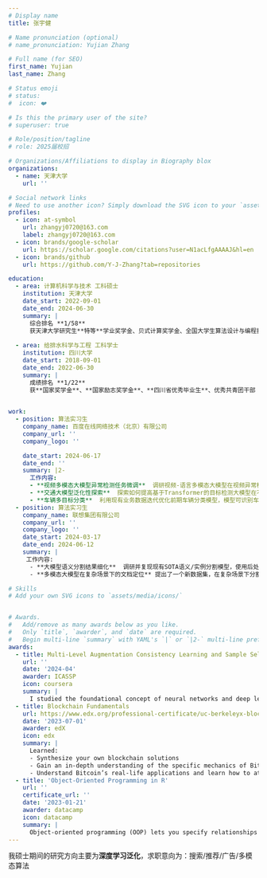 ```yaml
---
# Display name
title: 张宇健

# Name pronunciation (optional)
# name_pronunciation: Yujian Zhang

# Full name (for SEO)
first_name: Yujian
last_name: Zhang

# Status emoji
# status:
#  icon: ❤️

# Is this the primary user of the site?
# superuser: true

# Role/position/tagline
# role: 2025届校招

# Organizations/Affiliations to display in Biography blox
organizations:
  - name: 天津大学
    url: ''

# Social network links
# Need to use another icon? Simply download the SVG icon to your `assets/media/icons/` folder.
profiles:
  - icon: at-symbol
    url: zhangyj0720@163.com
    label: zhangyj0720@163.com
  - icon: brands/google-scholar
    url: https://scholar.google.com/citations?user=N1acLfgAAAAJ&hl=en
  - icon: brands/github
    url: https://github.com/Y-J-Zhang?tab=repositories

education:
  - area: 计算机科学与技术 工科硕士
    institution: 天津大学
    date_start: 2022-09-01
    date_end: 2024-06-30
    summary: |
      综合排名 **1/58**
      获天津大学研究生**特等**学业奖学金、贝式计算奖学金、全国大学生算法设计与编程挑战赛金奖等奖励。
    
  - area: 给排水科学与工程 工科学士
    institution: 四川大学
    date_start: 2018-09-01
    date_end: 2022-06-30
    summary: |
      成绩排名 **1/22**
      获**国家奖学金**、**国家励志奖学金**、**四川省优秀毕业生**、优秀共青团干部

     
work:
  - position: 算法实习生
    company_name: 百度在线网络技术（北京）有限公司
    company_url: ''
    company_logo: ''

    date_start: 2024-06-17
    date_end: ''
    summary: |2-
      工作内容:
      - **视频多模态大模型异常检测任务微调**  调研视频-语言多模态大模型在视频异常检测的应用，并利用现有业务数据验证相关方法在交通事故检测的有效性并微调，探索优化方案。
      - **交通大模型泛化性探索**  探索如何提高基于Transformer的目标检测大模型在不同城市业务数据上的泛化效果。本人负责方案制定、评测集构建、模型训练、数据增强方案探索等内容。所提方案在相应评测集上mAP50提高**0.7%**至**11.0%**。
      - **车辆多目标分类**  利用现有业务数据迭代优化前期车辆分类模型，模型可识别车辆类型、颜色、品牌，平均精度达**95.68%**。主要工作内容包含需求对齐、评测集构建、数据清洗、冷启动等内容。
  - position: 算法实习生
    company_name: 联想集团有限公司
    company_url: ''
    company_logo: ''
    date_start: 2024-03-17
    date_end: 2024-06-12
    summary: |
     工作内容:
      - **大模型语义分割结果细化**  调研并复现现有SOTA语义/实例分割模型，使用后处理方法利用大模型输出的粗分割结果，结合图像的多尺度上下文语义信息对分割结果进行细化。相应研究成果投稿至ACM MM。
      - **多模态大模型在复杂场景下的文档定位** 提出了一个新数据集，在复杂场景下分割文档。涉及多模态大模型的轻量化以及语义分割等研究内容，本人负责调研现有多模态大模型效果并探索模型轻量化方案。

# Skills
# Add your own SVG icons to `assets/media/icons/`


# Awards.
#   Add/remove as many awards below as you like.
#   Only `title`, `awarder`, and `date` are required.
#   Begin multi-line `summary` with YAML's `|` or `|2-` multi-line prefix and indent 2 spaces below.
awards:
  - title: Multi-Level Augmentation Consistency Learning and Sample Selection for Semi-Supervised Domain Generalization
    url: ''
    date: '2024-04'
    awarder: ICASSP
    icon: coursera
    summary: |
      I studied the foundational concept of neural networks and deep learning. By the end, I was familiar with the significant technological trends driving the rise of deep learning; build, train, and apply fully connected deep neural networks; implement efficient (vectorized) neural networks; identify key parameters in a neural network’s architecture; and apply deep learning to your own applications.
  - title: Blockchain Fundamentals
    url: https://www.edx.org/professional-certificate/uc-berkeleyx-blockchain-fundamentals
    date: '2023-07-01'
    awarder: edX
    icon: edx
    summary: |
      Learned:
      - Synthesize your own blockchain solutions
      - Gain an in-depth understanding of the specific mechanics of Bitcoin
      - Understand Bitcoin’s real-life applications and learn how to attack and destroy Bitcoin, Ethereum, smart contracts and Dapps, and alternatives to Bitcoin’s Proof-of-Work consensus algorithm
  - title: 'Object-Oriented Programming in R'
    url: ''
    certificate_url: ''
    date: '2023-01-21'
    awarder: datacamp
    icon: datacamp
    summary: |
      Object-oriented programming (OOP) lets you specify relationships between functions and the objects that they can act on, helping you manage complexity in your code. This is an intermediate level course, providing an introduction to OOP, using the S3 and R6 systems. S3 is a great day-to-day R programming tool that simplifies some of the functions that you write. R6 is especially useful for industry-specific analyses, working with web APIs, and building GUIs.
---
```


我硕士期间的研究方向主要为**深度学习泛化**，求职意向为：搜索/推荐/广告/多模态算法
